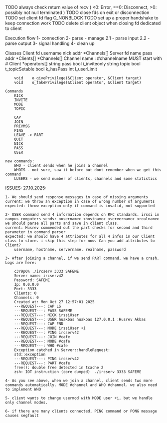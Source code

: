 TODO always check return value of recv ( <0: Error, ==0: Disconnect, >0: possibly not null terminated )
TODO close fds on exit or disconnection
TODO set client fd flag O_NONBLOCK
TODO set up a proper handshake to keep connection work
TODO delete client object when closing fd dedicated to client

Execution flow
1-	connection
2-	parse - manage
	2.1 - parse input 
	2.2 - parse output
3-	signal handling
4-	clean up

Classes
	Client
		fd
		username
		nick
		addr
		*Channels[]
	Server
		fd
		name
		pass
		addr
		*Clients[]
		*Channels[]
	Channel
		name	: #channelname MUST start with #
		Client	*operators[]
		string	pass
		bool	i_inviteonly
		string	topic
		bool	t_topicSetable
		bool	k_hasPass
		int		l_userLimit

		void	o_givePrivilege(&Client operator, &Client target)
		void	o_takePrivilege(&Client operator, &Client target)

	Commands
		KICK
		INVITE
		MODE
		TOPIC

		CAP
		JOIN
		PRIVMSG
		PING
		LEAVE -> PART
		QUIT
		NICK
		PASS
		USER

	new commands:
		WHO - client sends when he joins a channel
		WHOIS - not sure, saw it before but dont remember when we get this command
		LUSERS - we send number of clients, channels and some statistics

ISSUES:
	27.10.2025:

	1- We should send response messages in case of missing arguments
	current: we throw an exception in case of wrong number of arguments
	expected: throw exception only if command is invalid, not supported

	2- USER command send 4 information depends on RFC standards. irssi in campus computers sends: <username> <hostname> <servername> <realname>
	we should parse all parts and save in client class.
	current: Hüsrev commended out the part checks for second and third parameter in command parser
	expected: we should have 4 attributes for all 4 infos in our Client class to store. i skip this step for now. Can you add attributes to Client?
		username, hostname, servername, realname, password

	3- After joining a channel, if we send PART command, we have a crash. Logs are here:

		c3r9p6% ./ircserv 3333 SAFEME
		Server name: ircserv42
		Password: SAFEME
		Ip: 0.0.0.0
		Port: 3333
		Clients: 0
		Channels: 0
		Created at: Mon Oct 27 12:57:01 2025
		---REQUEST---: CAP LS
		---REQUEST---: PASS SAFEME
		---REQUEST---: NICK irssiUser
		---REQUEST---: USER huakbas huakbas 127.0.0.1 :Husrev Akbas
		---REQUEST---: CAP END
		---REQUEST---: MODE irssiUser +i
		---REQUEST---: PING ircserv42
		---REQUEST---: JOIN #cafe
		---REQUEST---: MODE #cafe
		---REQUEST---: WHO #cafe
		Exception catched in Server::handleRequest:
		std::exception
		---REQUEST---: PING ircserv42
		---REQUEST---: PART #cafe
		free(): double free detected in tcache 2
		zsh: IOT instruction (core dumped)  ./ircserv 3333 SAFEME

	4- As you see above, when we join a channel, client sends two more commands automatically. MODE #channel and WHO #channel. we also need to implement WHO

	5- client wants to change usermod with MODE user +i, but we handle only channel modes.

	6- if there are many clients connected, PING command or PONG message causes segfault

